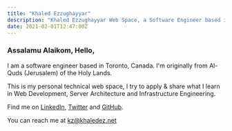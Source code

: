 ```yaml
---
title: "Khaled Ezzughayyar"
description: "Khaled Ezzughayyar Web Space, a Software Engineer based in Toronto, Canada"
date: 2021-02-01T12:47:00Z
---
```


### Assalamu Alaikom, Hello,

I am a software engineer based in Toronto, Canada. I'm originally from Al-Quds (Jerusalem) of the Holy Lands.

This is my personal technical web space, I try to apply & share what I learn in Web Development, Server Architecture and Infrastructure Engineering.

Find me on [LinkedIn](https://linkedin.com/in/khaledez), [Twitter](https://twitter.com/khaledez) and [GitHub](https://github.com/khaledez).

You can reach me at [kz@khaledez.net](mailto:kz@khaledez.net)